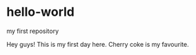 # hello-world
my first repository

Hey guys! This is my first day here. Cherry coke is my favourite.
